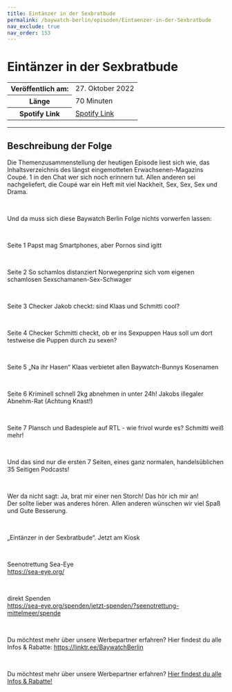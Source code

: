 ```yaml
---
title: Eintänzer in der Sexbratbude
permalink: /baywatch-berlin/episoden/Eintaenzer-in-der-Sexbratbude
nav_exclude: true
nav_order: 153
---
```


# Eintänzer in der Sexbratbude
<table class="resp-table dcf-table dcf-table-responsive dcf-table-bordered dcf-table-striped dcf-w-100%">
                    <tbody>
                        <tr>
                            <th scope="row">Veröffentlich am:</th>
                            <td data-label="Veröffentlich am:">27. Oktober 2022</td>
                        </tr>
                        <tr>
                            <th scope="row">Länge </th>
                            <td data-label="Länge ">70 Minuten</td>
                        </tr><tr>
                                <th scope="row">Spotify Link</th>
                                <td data-label="Spotify Link"><a href="https://open.spotify.com/episode/0owPwuxRMMVgg8L2CgJ1du">Spotify Link</a></td>
                            </tr></tbody>
                </table>

***

## Beschreibung der Folge

<div>
<p>Die Themenzusammenstellung der heutigen Episode liest sich wie, das Inhaltsverzeichnis des längst eingemotteten Erwachsenen-Magazins Coupé. 1 in den Chat wer sich noch erinnern tut. Allen anderen sei nachgeliefert, die Coupé war ein Heft mit viel Nackheit, Sex, Sex, Sex und Drama.</p><br/><p>Und da muss sich diese Baywatch Berlin Folge nichts vorwerfen lassen:</p><br/><p>Seite 1 Papst mag Smartphones, aber Pornos sind igitt</p><br/><p>Seite 2 So schamlos distanziert Norwegenprinz sich vom eigenen schamlosen Sexschamanen-Sex-Schwager</p><br/><p>Seite 3 Checker Jakob checkt: sind Klaas und Schmitti cool?</p><br/><p>Seite 4 Checker Schmitti checkt, ob er ins Sexpuppen Haus soll um dort testweise die Puppen durch zu sexen?</p><br/><p>Seite 5 „Na ihr Hasen“ Klaas verbietet allen Baywatch-Bunnys Kosenamen</p><br/><p>Seite 6 Kriminell schnell 2kg abnehmen in unter 24h! Jakobs illegaler Abnehm-Rat (Achtung Knast!)</p><br/><p>Seite 7 Plansch und Badespiele auf RTL - wie frivol wurde es? Schmitti weiß mehr!</p><br/><p>Und das sind nur die ersten 7 Seiten, eines ganz normalen, handelsüblichen 35 Seitigen Podcasts!</p><br/><p>Wer da nicht sagt: Ja, brat mir einer nen Storch! Das hör ich mir an!<br/>Der sollte lieber was anderes hören. Allen anderen wünschen wir viel Spaß und Gute Besserung.</p><br/><p>„Eintänzer in der Sexbratbude“. Jetzt am Kiosk</p><br/><p>Seenotrettung Sea-Eye<br/><a href="https://sea-eye.org/" rel="nofollow">https://sea-eye.org/</a></p><br/><p>direkt Spenden<br/><a href="https://sea-eye.org/spenden/jetzt-spenden/?seenotrettung-mittelmeer/spende" rel="nofollow">https://sea-eye.org/spenden/jetzt-spenden/?seenotrettung-mittelmeer/spende</a></p><br/><p>Du möchtest mehr über unsere Werbepartner erfahren? Hier findest du alle Infos &amp; Rabatte: <a href="https://linktr.ee/BaywatchBerlin" rel="nofollow">https://linktr.ee/BaywatchBerlin</a></p><br/><p>Du möchtest mehr über unsere Werbepartner erfahren? <a href="https://linktr.ee/BaywatchBerlin" rel="nofollow">Hier findest du alle Infos &amp; Rabatte!</a></p>  
</div>

